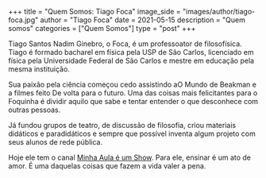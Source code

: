 +++
title = "Quem Somos: Tiago Foca"
image_side = "images/author/tiago-foca.jpg"
author = "Tiago Foca"
date = 2021-05-15
description = "Quem somos"
categories = ["Quem Somos"]
type = "post"
+++

Tiago Santos Nadim Ginebro, o Foca, é um professoator de filosofísica. Tiago é formado bacharel em física pela USP de São Carlos, licenciado em física pela Universidade Federal de São Carlos e mestre em educação pela mesma instituição.

Sua paixão pela ciência começou cedo assistindo aO Mundo de Beakman e a filmes feito De volta para o futuro. Uma das coisas mais felicitantes para o Foquinha é dividir aquilo que sabe e tentar entender o que desconhece com outras pessoas.

Já fundou grupos de teatro, de discussão de filosofia, criou materiais didáticos e paradidáticos e sempre que possível inventa algum projeto com seus alunos de rede pública.

Hoje ele tem o canal [Minha Aula é um Show](https://www.youtube.com/channel/UCYL1Dq24eDRebdTCzM3fAQg). Para ele, ensinar é um ato de amor. É uma daquelas coisas que fazem a vida valer a pena.

